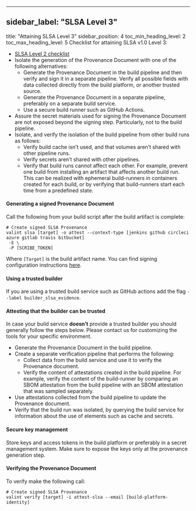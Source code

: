 
---

## sidebar_label: "SLSA Level 3"
title: "Attaining SLSA Level 3"
sidebar_position: 4
toc_min_heading_level: 2
toc_max_heading_level: 5
Checklist for attaining SLSA v1.0 Level 3:

- [﻿SLSA Level 2 checklist](slsa-lvl-2) 
- Isolate the generation of the Provenance Document with one of the following alternatives:
    - Generate the Provenance Document in the build pipeline and then verify and sign it in a separate pipeline. Verify all possible fields with data collected directly from the build platform, or another trusted source.
    - Generate the Provenance Document in a separate pipeline, preferably on a separate build service.
    - Use a secure build runner such as GitHub Actions.
- Assure the secret materials used for signing the Provenance Document are not exposed beyond the signing step. Particularly, not to the build pipeline.
- Isolate, and verify the isolation of the build pipeline from other build runs as follows:
    - Verify build cache isn’t used, and that volumes aren’t shared with other pipeline runs.
    - Verify secrets aren’t shared with other pipelines.
    - Verify that build runs cannot affect each other. For example, prevent one build from installing an artifact that affects another build run. This can be realized with ephemeral build-runners in containers created for each build, or by verifying that build-runners start each time from a predefined state.
#### Generating a signed Provenance Document
Call the following from your build script after the build artifact is complete:

```
# Create signed SLSA Provenance
valint slsa [target] -o attest --context-type [jenkins github circleci azure gitlab travis bitbucket] 
 -E \
 -P [SCRIBE_TOKEN]
```
Where `[Target]` is the build artifact name. You can find signing configuration instructions [﻿here](../../guides/enforcing-sdlc-policy).

#### Using a trusted builder
If you are using a trusted build service such as GitHub actions add the flag `--label builder_slsa_evidence`.

#### Attesting that the builder can be trusted
In case your build service **doesn’t** provide a trusted builder you should generally follow the steps below. ​Please contact us for customizing the tools for your specific environment.

- Generate the Provenance Document in the build pipeline. 
- Create a separate verification pipeline that performs the following:
    - Collect data from the build service and use it to verify the Provenance document.
    - Verify the content of attestations created in the build pipeline. For example, verify the content of the build-runner by comparing an SBOM attestation from the build pipeline with an SBOM attestation that was sampled separately.
- Use attestations collected from the build pipeline to update the Provenance document.
- Verify that the build run was isolated, by querying the build service for information about the use of elements such as cache and secrets.
#### Secure key management​
Store keys and access tokens in the build platform or preferably in a secret management system. Make sure to expose the keys only at the provenance generation step.

#### Verifying the Provenance Document
To verify make the following call:

```
# Create signed SLSA Provenance
valint verify [target] -i attest-slsa --email [build-platform-identity]
```




<!--- Eraser file: https://app.eraser.io/workspace/AutXgwOdFvfC9Nk95UpV --->